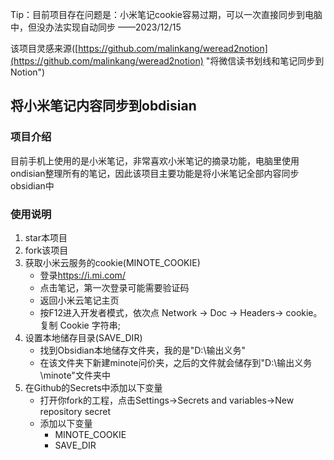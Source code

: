 Tip：目前项目存在问题是：小米笔记cookie容易过期，可以一次直接同步到电脑中，但没办法实现自动同步
——2023/12/15

该项目灵感来源([https://github.com/malinkang/weread2notion](https://github.com/malinkang/weread2notion) "将微信读书划线和笔记同步到Notion")
## 将小米笔记内容同步到obdisian
### 项目介绍
目前手机上使用的是小米笔记，非常喜欢小米笔记的摘录功能，电脑里使用ondisian整理所有的笔记，因此该项目主要功能是将小米笔记全部内容同步obsidian中
### 使用说明
1. star本项目
2. fork该项目
3. 获取小米云服务的cookie(MINOTE_COOKIE)
   - 登录<https://i.mi.com/>
   - 点击笔记，第一次登录可能需要验证码
   - 返回小米云笔记主页
   - 按F12进入开发者模式，依次点 Network -> Doc -> Headers-> cookie。复制 Cookie 字符串;
4. 设置本地储存目录(SAVE_DIR)
   - 找到Obsidian本地储存文件夹，我的是"D:\输出义务"
   - 在该文件夹下新建minote问价夹，之后的文件就会储存到"D:\输出义务\minote"文件夹中
5. 在Github的Secrets中添加以下变量
   - 打开你fork的工程，点击Settings->Secrets and variables->New repository secret
   - 添加以下变量
     - MINOTE_COOKIE
     - SAVE_DIR
